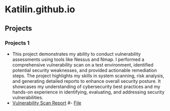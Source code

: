 # Katilin.github.io
## Projects
### Projects 1
- This project demonstrates my ability to conduct vulnerability assessments using tools like Nessus and Nmap. I performed a comprehensive vulnerability scan on a test environment, identified potential security weaknesses, and provided actionable remediation steps. The project highlights my skills in system scanning, risk analysis, and generating detailed reports to enhance overall security posture. It showcases my understanding of cybersecurity best practices and my hands-on experience in identifying, evaluating, and addressing security vulnerabilities.
- [Vulnerability Scan Report](https://tinyurl.com/Vulnerability-Scan-Project)
#- [File](https://tinyurl.com/Vulnerability-Scan-Project)
